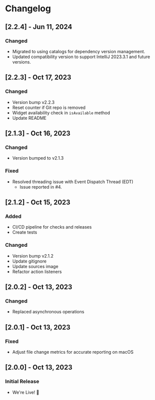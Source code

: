 # Changelog

## [2.2.4] - Jun 11, 2024
### Changed
- Migrated to using catalogs for dependency version management.
- Updated compatibility version to support IntelliJ 2023.3.1 and future versions.

## [2.2.3] - Oct 17, 2023
### Changed
- Version bump v2.2.3
- Reset counter if Git repo is removed
- Widget availability check in `isAvailable` method
- Update README

## [2.1.3] - Oct 16, 2023
### Changed
- Version bumped to v2.1.3
### Fixed
- Resolved threading issue with Event Dispatch Thread (EDT)
    - Issue reported in #4.

## [2.1.2] - Oct 15, 2023
### Added
- CI/CD pipeline for checks and releases
- Create tests
### Changed
- Version bump v2.1.2
- Update gitignore
- Update sources image
- Refactor action listeners

## [2.0.2] - Oct 13, 2023
### Changed
- Replaced asynchronous operations

## [2.0.1] - Oct 13, 2023
### Fixed
- Adjust file change metrics for accurate reporting on macOS

## [2.0.0] - Oct 13, 2023
### Initial Release
- We're Live! 🎈
